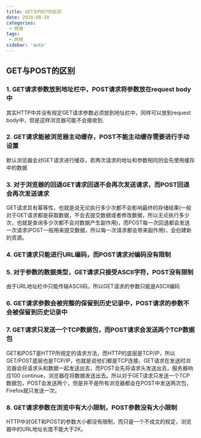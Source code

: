 ```yaml
---
title: GET与POST的区别
date: 2020-08-10
categories: 
 - 网络
tags:
 - 网络
sidebar: 'auto'
---
```


## GET与POST的区别

### 1. GET请求参数放到地址栏中，POST请求将参数放在request body中
其实HTTP中并没有规定GET请求参数必须放到地址栏中，同样可以放到request body中，但是这样浏览器可能不会接收到.
### 2. GET请求能被浏览器主动缓存，POST不能主动缓存需要进行手动设置
默认浏览器会对GET请求进行缓存，若两次请求的地址和参数相同则会先使用缓存中的数据
### 3. 对于浏览器的回退GET请求回退不会再次发送请求，而POST回退会再次发送请求
GET请求具有幂等性，也就是说无论执行多少次都不会影响最终的存储结果(一般对于GET请求都是获取数据，不会去提交数据或者修改数据，所以无论执行多少次，也就是查询多少次都不会对数据产生副作用)，而POST每一次回退都会发送一次请求(POST一般用来提交数据，所以每一次请求都会带来副作用)，会创建新的资源。
### 4. GET请求只能进行URL编码，而POST请求对编码没有限制
### 5. 对于参数的数据类型，GET请求只接受ASCII字符，POST没有限制
由于URL地址栏中只能传输ASCII码，所以GET请求的参数只能是ASCII编码
### 6. GET请求参数会被完整的保留到历史记录中，POST请求的参数不会被保留到历史记录中
### 7. GET请求只发送一个TCP数据包，而POST请求会发送两个TCP数据包
GET和POST是HTTP所规定的请求方法，而HTTP的底层是TCP/IP，所以GET/POST底层也是TCP/IP，也就是说他们都是TCP连接，GET请求在发送时浏览器会将请求头和数据一起发送出去，而POST会先将请求头发送出去，服务器响应100 continue，浏览器在将数据发送出去。所以对于GET请求只发送一个TCP数据包，POST会发送两个，但是并不是所有浏览器都会在POST中发送两次包，Firefox就只发送一次。

### 8. GET请求参数在浏览中有大小限制，POST参数没有大小限制
HTTP中对GET和POST的参数大小都没有限制，而只是一个不成文的规定，浏览器中的URL地址长度不能大于2K。